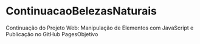 # ContinuacaoBelezasNaturais
 Continuação do Projeto Web: Manipulação de Elementos com JavaScript e Publicação no GitHub PagesObjetivo

